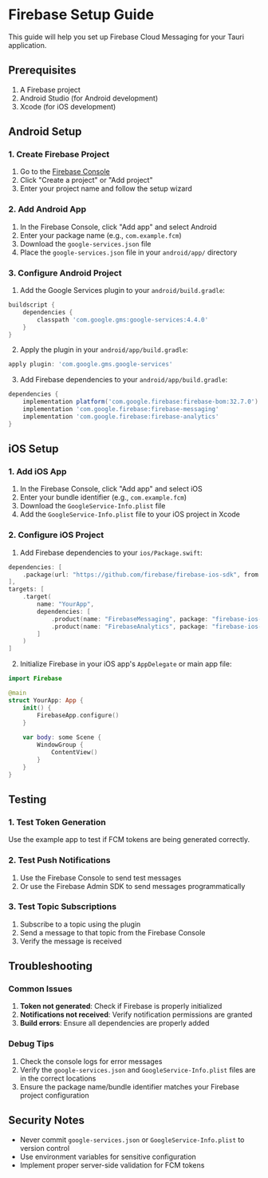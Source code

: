 # Firebase Setup Guide

This guide will help you set up Firebase Cloud Messaging for your Tauri application.

## Prerequisites

1. A Firebase project
2. Android Studio (for Android development)
3. Xcode (for iOS development)

## Android Setup

### 1. Create Firebase Project

1. Go to the [Firebase Console](https://console.firebase.google.com/)
2. Click "Create a project" or "Add project"
3. Enter your project name and follow the setup wizard

### 2. Add Android App

1. In the Firebase Console, click "Add app" and select Android
2. Enter your package name (e.g., `com.example.fcm`)
3. Download the `google-services.json` file
4. Place the `google-services.json` file in your `android/app/` directory

### 3. Configure Android Project

1. Add the Google Services plugin to your `android/build.gradle`:

```gradle
buildscript {
    dependencies {
        classpath 'com.google.gms:google-services:4.4.0'
    }
}
```

2. Apply the plugin in your `android/app/build.gradle`:

```gradle
apply plugin: 'com.google.gms.google-services'
```

3. Add Firebase dependencies to your `android/app/build.gradle`:

```gradle
dependencies {
    implementation platform('com.google.firebase:firebase-bom:32.7.0')
    implementation 'com.google.firebase:firebase-messaging'
    implementation 'com.google.firebase:firebase-analytics'
}
```

## iOS Setup

### 1. Add iOS App

1. In the Firebase Console, click "Add app" and select iOS
2. Enter your bundle identifier (e.g., `com.example.fcm`)
3. Download the `GoogleService-Info.plist` file
4. Add the `GoogleService-Info.plist` file to your iOS project in Xcode

### 2. Configure iOS Project

1. Add Firebase dependencies to your `ios/Package.swift`:

```swift
dependencies: [
    .package(url: "https://github.com/firebase/firebase-ios-sdk", from: "10.0.0")
],
targets: [
    .target(
        name: "YourApp",
        dependencies: [
            .product(name: "FirebaseMessaging", package: "firebase-ios-sdk"),
            .product(name: "FirebaseAnalytics", package: "firebase-ios-sdk")
        ]
    )
]
```

2. Initialize Firebase in your iOS app's `AppDelegate` or main app file:

```swift
import Firebase

@main
struct YourApp: App {
    init() {
        FirebaseApp.configure()
    }
    
    var body: some Scene {
        WindowGroup {
            ContentView()
        }
    }
}
```

## Testing

### 1. Test Token Generation

Use the example app to test if FCM tokens are being generated correctly.

### 2. Test Push Notifications

1. Use the Firebase Console to send test messages
2. Or use the Firebase Admin SDK to send messages programmatically

### 3. Test Topic Subscriptions

1. Subscribe to a topic using the plugin
2. Send a message to that topic from the Firebase Console
3. Verify the message is received

## Troubleshooting

### Common Issues

1. **Token not generated**: Check if Firebase is properly initialized
2. **Notifications not received**: Verify notification permissions are granted
3. **Build errors**: Ensure all dependencies are properly added

### Debug Tips

1. Check the console logs for error messages
2. Verify the `google-services.json` and `GoogleService-Info.plist` files are in the correct locations
3. Ensure the package name/bundle identifier matches your Firebase project configuration

## Security Notes

- Never commit `google-services.json` or `GoogleService-Info.plist` to version control
- Use environment variables for sensitive configuration
- Implement proper server-side validation for FCM tokens
